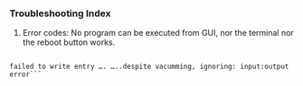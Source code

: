 ### Troubleshooting Index

1. Error codes:
 No program can be executed from GUI, nor the terminal nor the reboot button works.
``` failed to spawn process /bin/sh

failed to write entry …. …..despite vacumming, ignoring: input:output error```
